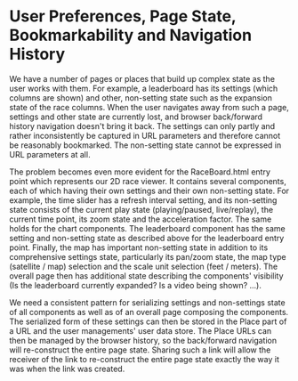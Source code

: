 # User Preferences, Page State, Bookmarkability and Navigation History

We have a number of pages or places that build up complex state as the user works with them. For example, a leaderboard has its settings (which columns are shown) and other, non-setting state such as the expansion state of the race columns. When the user navigates away from such a page, settings and other state are currently lost, and browser back/forward history navigation doesn't bring it back. The settings can only partly and rather inconsistently be captured in URL parameters and therefore cannot be reasonably bookmarked. The non-setting state cannot be expressed in URL parameters at all.

The problem becomes even more evident for the RaceBoard.html entry point which represents our 2D race viewer. It contains several components, each of which having their own settings and their own non-setting state. For example, the time slider has a refresh interval setting, and its non-setting state consists of the current play state (playing/paused, live/replay), the current time point, its zoom state and the acceleration factor. The same holds for the chart components. The leaderboard component has the same setting and non-setting state as described above for the leaderboard entry point. Finally, the map has important non-setting state in addition to its comprehensive settings state, particularly its pan/zoom state, the map type (satellite / map) selection and the scale unit selection (feet / meters). The overall page then has additional state describing the components' visibility (Is the leaderboard currently expanded? Is a video being shown? ...).

We need a consistent pattern for serializing settings and non-settings state of all components as well as of an overall page composing the components. The serialized form of these settings can then be stored in the Place part of a URL and the user managements' user data store. The Place URLs can then be managed by the browser history, so the back/forward navigation will re-construct the entire page state. Sharing such a link will allow the receiver of the link to re-construct the entire page state exactly the way it was when the link was created.